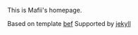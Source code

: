 This is Mafii's homepage.


Based on template [bef](http://artemsheludko.pw/bef/)
Supported by [jekyll](https://jekyllrb.com/)